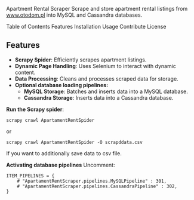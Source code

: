 Apartment Rental Scraper
Scrape and store apartment rental listings from www.otodom.pl into MySQL and Cassandra databases.

Table of Contents
Features
Installation
Usage
Contribute
License

## Features

- **Scrapy Spider**: Efficiently scrapes apartment listings.
- **Dynamic Page Handling**: Uses Selenium to interact with dynamic content.
- **Data Processing**: Cleans and processes scraped data for storage.
- **Optional database loading pipelines:**
  - **MySQL Storage**: Batches and inserts data into a MySQL database.
  - **Cassandra Storage**: Inserts data into a Cassandra database.
 

 **Run the Scrapy spider**:
 
   ```scrapy crawl ApartamentRentSpider```
   
   or
   
   `scrapy crawl ApartamentRentSpider -O scrapddata.csv`
   
   If you want to additionally save data to csv file. 
   

**Activating database pipelines**
Uncomment:
```
ITEM_PIPELINES = {
    # "ApartamentRentScraper.pipelines.MySQLPipeline" : 301,
    # "ApartamentRentScraper.pipelines.CassandraPipeline" : 302,
}
```
 
